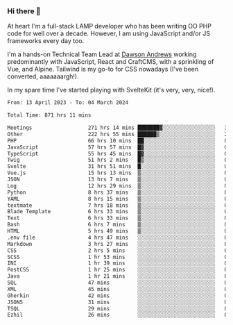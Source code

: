 ### Hi there 👋

<!--
**JamesNock/JamesNock** is a ✨ _special_ ✨ repository because its `README.md` (this file) appears on your GitHub profile.

Here are some ideas to get you started:

- 🔭 I’m currently working on ...
- 🌱 I’m currently learning ...
- 👯 I’m looking to collaborate on ...
- 🤔 I’m looking for help with ...
- 💬 Ask me about ...
- 📫 How to reach me: ...
- 😄 Pronouns: ...
- ⚡ Fun fact: ...
-->
At heart I'm a full-stack LAMP developer who has been writing OO PHP code for well over a decade. However, I am using JavaScript and/or JS frameworks every day too.

I'm a hands-on Technical Team Lead at [Dawson Andrews](https://www.dawsonandrews.com/) working predominantly with JavaScript, React and CraftCMS, with a sprinkling of Vue, and Alpine. Tailwind is my go-to for CSS nowadays (I've been converted, aaaaaaargh!).

In my spare time I've started playing with SvelteKit (it's very, very, nice!).

<!--START_SECTION:waka-->

```txt
From: 13 April 2023 - To: 04 March 2024

Total Time: 871 hrs 11 mins

Meetings                  271 hrs 14 mins ███████▓░░░░░░░░░░░░░░░░░   31.14 %
Other                     222 hrs 55 mins ██████▒░░░░░░░░░░░░░░░░░░   25.60 %
PHP                       66 hrs 10 mins  ██░░░░░░░░░░░░░░░░░░░░░░░   07.60 %
JavaScript                57 hrs 57 mins  █▓░░░░░░░░░░░░░░░░░░░░░░░   06.66 %
TypeScript                55 hrs 45 mins  █▓░░░░░░░░░░░░░░░░░░░░░░░   06.40 %
Twig                      51 hrs 2 mins   █▒░░░░░░░░░░░░░░░░░░░░░░░   05.86 %
Svelte                    31 hrs 51 mins  █░░░░░░░░░░░░░░░░░░░░░░░░   03.66 %
Vue.js                    15 hrs 13 mins  ▒░░░░░░░░░░░░░░░░░░░░░░░░   01.75 %
JSON                      13 hrs 7 mins   ▒░░░░░░░░░░░░░░░░░░░░░░░░   01.51 %
Log                       12 hrs 29 mins  ▒░░░░░░░░░░░░░░░░░░░░░░░░   01.44 %
Python                    8 hrs 37 mins   ▒░░░░░░░░░░░░░░░░░░░░░░░░   00.99 %
YAML                      8 hrs 15 mins   ▒░░░░░░░░░░░░░░░░░░░░░░░░   00.95 %
textmate                  7 hrs 18 mins   ▒░░░░░░░░░░░░░░░░░░░░░░░░   00.84 %
Blade Template            6 hrs 33 mins   ▒░░░░░░░░░░░░░░░░░░░░░░░░   00.75 %
Text                      6 hrs 33 mins   ▒░░░░░░░░░░░░░░░░░░░░░░░░   00.75 %
Bash                      6 hrs 7 mins    ▒░░░░░░░░░░░░░░░░░░░░░░░░   00.70 %
HTML                      5 hrs 49 mins   ▒░░░░░░░░░░░░░░░░░░░░░░░░   00.67 %
.env file                 4 hrs 47 mins   ░░░░░░░░░░░░░░░░░░░░░░░░░   00.55 %
Markdown                  3 hrs 27 mins   ░░░░░░░░░░░░░░░░░░░░░░░░░   00.40 %
CSS                       2 hrs 5 mins    ░░░░░░░░░░░░░░░░░░░░░░░░░   00.24 %
SCSS                      1 hr 53 mins    ░░░░░░░░░░░░░░░░░░░░░░░░░   00.22 %
INI                       1 hr 39 mins    ░░░░░░░░░░░░░░░░░░░░░░░░░   00.19 %
PostCSS                   1 hr 25 mins    ░░░░░░░░░░░░░░░░░░░░░░░░░   00.16 %
Java                      1 hr 21 mins    ░░░░░░░░░░░░░░░░░░░░░░░░░   00.16 %
SQL                       47 mins         ░░░░░░░░░░░░░░░░░░░░░░░░░   00.09 %
XML                       45 mins         ░░░░░░░░░░░░░░░░░░░░░░░░░   00.09 %
Gherkin                   42 mins         ░░░░░░░░░░░░░░░░░░░░░░░░░   00.08 %
JSON5                     31 mins         ░░░░░░░░░░░░░░░░░░░░░░░░░   00.06 %
TSQL                      29 mins         ░░░░░░░░░░░░░░░░░░░░░░░░░   00.06 %
Ezhil                     26 mins         ░░░░░░░░░░░░░░░░░░░░░░░░░   00.05 %
```

<!--END_SECTION:waka-->
